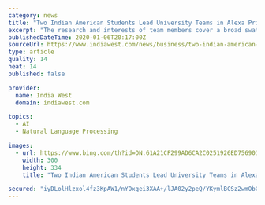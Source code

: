 ```yaml
---
category: news
title: "Two Indian American Students Lead University Teams in Alexa Prize Socialbot Grand Challenge"
excerpt: "The research and interests of team members cover a broad swathe of artificial intelligence algorithms and domains, including natural language processing, deep learning, data mining, and reinforcement learning. As a competitor in the Alexa Prize Challenge ..."
publishedDateTime: 2020-01-06T20:17:00Z
sourceUrl: https://www.indiawest.com/news/business/two-indian-american-students-lead-university-teams-in-alexa-prize/article_cd45e8d6-2e63-11ea-9b27-97ba7f603b81.html
type: article
quality: 14
heat: 14
published: false

provider:
  name: India West
  domain: indiawest.com

topics:
  - AI
  - Natural Language Processing

images:
  - url: https://www.bing.com/th?id=ON.61A21CF299AD6CA2C0251926ED756901
    width: 300
    height: 334
    title: "Two Indian American Students Lead University Teams in Alexa Prize Socialbot Grand Challenge"

secured: "iyDLolHlzxol4fz3KpAW1/nYOxgei3XAA+/lJA02y2peQ/YKymlBCSz2wmObGhLllCo+PHeCu/SiaPK7lJQTcaVzi37rfRMwnjN25AFiENrKME1P2HlnfdLBXbBZUW5VdtvGx1PTV0x5mYeUdBNJ5h+RsYGZSmjapDnYvRcMnTUdnzvMe/xoWXgrDLXPZITsmaCgZozY6ZZ828gBdW7yNxUnlq9v/XVoVrLT8Ev5AkPLhkzfoqWZBO1f2zBILvoHEkQ6KnydYScb8w8FSBMm+g==;P58xvUBhYvTRYKwAEzqDCw=="
---
```



